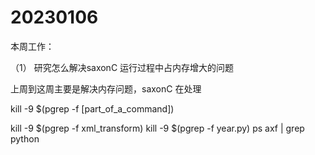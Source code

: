 # 20230106

本周工作：

（1） 研究怎么解决saxonC 运行过程中占内存增大的问题

上周到这周主要是解决内存问题，saxonC 在处理


kill -9 $(pgrep -f [part_of_a_command])

kill -9 $(pgrep -f xml_transform)
kill -9 $(pgrep -f year.py)
ps axf | grep python
